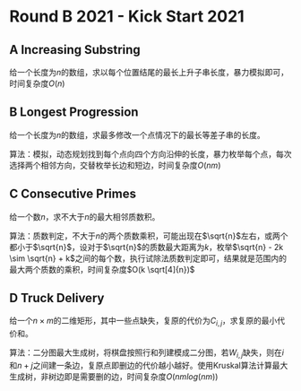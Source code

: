 # Round B 2021 - Kick Start 2021

## A Increasing Substring

给一个长度为$n$的数组，求以每个位置结尾的最长上升子串长度，暴力模拟即可，时间复杂度$O(n)$

## B Longest Progression

给一个长度为$n$的数组，求最多修改一个点情况下的最长等差子串的长度。

算法：模拟，动态规划找到每个点向四个方向沿伸的长度，暴力枚举每个点，每次选择两个相邻方向，交替枚举长边和短边，时间复杂度$O(nm)$

## C Consecutive Primes

给一个数$n$，求不大于$n$的最大相邻质数积。

算法：质数判定，不大于$n$的两个质数乘积，可能出现在$\sqrt{n}$左右，或两个都小于$\sqrt{n}$，设对于$\sqrt{n}$的质数最大距离为$k$，枚举$\sqrt{n} - 2k \sim \sqrt{n} + k$之间的每个数，执行试除法质数判定即可，结果就是范围内的最大两个质数的乘积，时间复杂度$O(k \sqrt[4]{n})$

## D Truck Delivery

给一个$n \times m$的二维矩形，其中一些点缺失，复原的代价为$C_{i, j}$，求复原的最小代价和。

算法：二分图最大生成树，将棋盘按照行和列建模成二分图，若$W_{i, j}$缺失，则在$i$和$n + j$之间建一条边，复原点即删边的代价越小越好。使用$\text{Kruskal}$算法计算最大生成树，非树边即是需要删的边，时间复杂度$O(nmlog(nm))$

